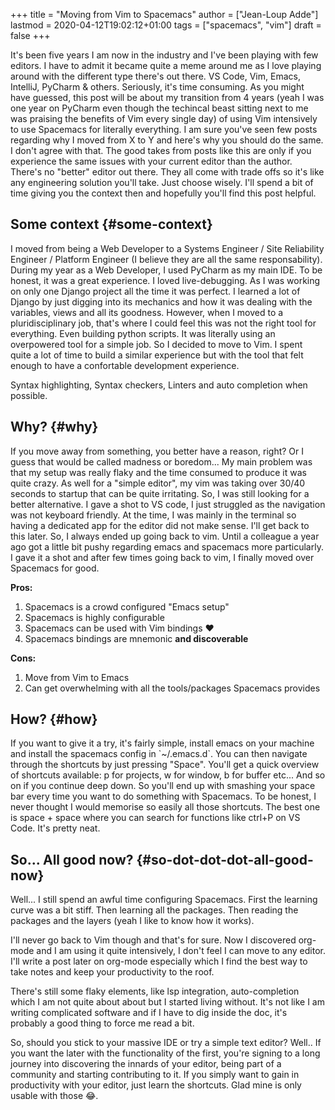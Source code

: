 +++
title = "Moving from Vim to Spacemacs"
author = ["Jean-Loup Adde"]
lastmod = 2020-04-12T19:02:12+01:00
tags = ["spacemacs", "vim"]
draft = false
+++

It's been five years I am now in the industry and I've been playing with few editors. I have to admit it became quite a meme around me as I love playing around with the different type there's out there. VS Code, Vim, Emacs, IntelliJ, PyCharm & others. Seriously, it's time consuming. As you might have guessed, this post will be about my transition from 4 years (yeah I was one year on PyCharm even though the techincal beast sitting next to me was praising the benefits of Vim every single day) of using Vim intensively to use Spacemacs for literally everything.
I am sure you've seen few posts regarding why I moved from X to Y and here's why you should do the same. I don't agree with that. The good takes from posts like this are only if you experience the same issues with your current editor than the author. There's no "better" editor out there. They all come with trade offs so it's like any engineering solution you'll take. Just choose wisely. I'll spend a bit of time giving you the context then and hopefully you'll find this post helpful.


## Some context {#some-context}

I moved from being a Web Developer to a Systems Engineer / Site Reliability Engineer / Platform Engineer (I believe they are all the same responsability). During my year as a Web Developer, I used PyCharm as my main IDE. To be honest, it was a great experience. I loved live-debugging. As I was working on only one Django project all the time it was perfect. I learned a lot of Django by just digging into its mechanics and how it was dealing with the variables, views and all its goodness.
However, when I moved to a pluridisciplinary job, that's where I could feel this was not the right tool for everything. Even building python scripts. It was literally using an overpowered tool for a simple job. So I decided to move to Vim. I spent quite a lot of time to build a similar experience but with the tool that felt enough to have a confortable development experience.

Syntax highlighting, Syntax checkers, Linters and auto completion when possible.


## Why? {#why}

If you move away from something, you better have a reason, right? Or I guess that would be called madness or boredom... My main problem was that my setup was really flaky and the time consumed to produce it was quite crazy. As well for a "simple editor", my vim was taking over 30/40 seconds to startup that can be quite irritating. So, I was still looking for a better alternative. I gave a shot to VS code, I just struggled as the navigation was not keyboard friendly. At the time, I was mainly in the terminal so having a dedicated app for the editor did not make sense. I'll get back to this later. So, I always ended up going back to vim. Until a colleague a year ago got a little bit pushy regarding emacs and spacemacs more particularly. I gave it a shot and after few times going back to vim, I finally moved over Spacemacs for good.

**Pros:**

1.  Spacemacs is a crowd configured "Emacs setup"
2.  Spacemacs is highly configurable
3.  Spacemacs can be used with Vim bindings :heart:
4.  Spacemacs bindings are mnemonic **and discoverable**

**Cons:**

1.  Move from Vim to Emacs
2.  Can get overwhelming with all the tools/packages Spacemacs provides


## How? {#how}

If you want to give it a try, it's fairly simple, install emacs on your machine and install the spacemacs config in \`~/.emacs.d\`.
You can then navigate through the shortcuts by just pressing "Space". You'll get a quick overview of shortcuts available: p for projects, w for window, b for buffer etc... And so on if you continue deep down. So you'll end up with smashing your space bar every time you want to do something with Spacemacs.
To be honest, I never thought I would memorise so easily all those shortcuts. The best one is space + space where you can search for functions like ctrl+P on VS Code. It's pretty neat.


## So... All good now? {#so-dot-dot-dot-all-good-now}

Well... I still spend an awful time configuring Spacemacs. First the learning curve was a bit stiff. Then learning all the packages. Then reading the packages and the layers (yeah I like to know how it works).

I'll never go back to Vim though and that's for sure. Now I discovered org-mode and I am using it quite intensively, I don't feel I can move to any editor. I'll write a post later on org-mode especially which I find the best way to take notes and keep your productivity to the roof.

There's still some flaky elements, like lsp integration, auto-completion which I am not quite about about but I started living without. It's not like I am writing complicated software and if I have to dig inside the doc, it's probably a good thing to force me read a bit.

So, should you stick to your massive IDE or try a simple text editor? Well.. If you want the later with the functionality of the first, you're signing to a long journey into discovering the innards of your editor, being part of a community and starting contributing to it. If you simply want to gain in productivity with your editor, just learn the shortcuts. Glad mine is only usable with those :joy:.
